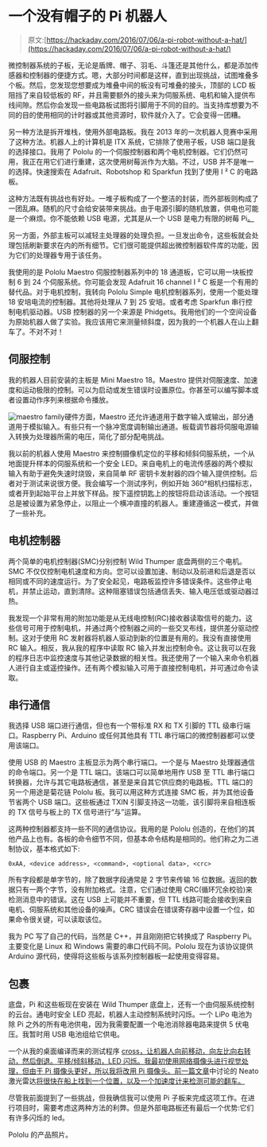 # 一个没有帽子的 Pi 机器人

> 原文:[https://hackaday.com/2016/07/06/a-pi-robot-without-a-hat/](https://hackaday.com/2016/07/06/a-pi-robot-without-a-hat/)

微控制器系统的子板，无论是盾牌、帽子、羽毛、斗篷还是其他什么，都是添加传感器和控制器的便捷方式。嗯，大部分时间都是这样，直到出现挑战，试图堆叠多个板。然后，您发现您想要成为堆叠中间的板没有可堆叠的接头，顶部的 LCD 板阻挡了来自较低板的 RF，并且需要额外的接头来为伺服系统、电机和输入提供布线间隙。然后你会发现一些电路板试图将引脚用于不同的目的。当支持库想要为不同的目的使用相同的计时器或其他资源时，软件就介入了。它会变得一团糟。

另一种方法是拆开堆栈，使用外部电路板。我在 2013 年的一次机器人竞赛中采用了这种方法。机器人上的计算机是 ITX 系统，它排除了使用子板，USB 端口是我的选择接口。我用了 Pololu 的一个伺服控制器和两个电机控制器。它们仍然可用，我正在用它们进行重建，这次使用树莓派作为大脑。不过，USB 并不是唯一的选择。快速搜索在 Adafruit、Robotshop 和 Sparkfun 找到了使用 I ² C 的电路板。

这种方法既有挑战也有好处。一堆子板构成了一个整洁的封装，而外部板则构成了一团乱麻。随机的尺寸会给安装带来挑战。由于电源引脚的随机放置，供电也可能是一个麻烦。你不能依赖 USB 电源，尤其是从一个 USB 是电力有限的树莓 Pi[。](http://hackaday.com/2015/04/06/more-power-for-raspberry-pi-usb-ports/)

另一方面，外部主板可以减轻主处理器的处理负担。一旦发出命令，这些板就会处理包括刷新要求在内的所有细节。它们很可能提供超出微控制器软件库的功能，因为它们的处理器专用于该任务。

我使用的是 Pololu Maestro 伺服控制器系列中的 18 通道板，它可以用一块板控制 6 到 24 个伺服系统。你可能会发现 Adafruit 16 channel I ² C 板是一个有用的替代品。对于电机控制，我转向 Pololu Simple 电机控制器系列，使用一个能处理 18 安培电流的控制器。其他将处理从 7 到 25 安培。或者考虑 Sparkfun 串行控制电机驱动器。USB 控制器的另一个来源是 Phidgets。我用他们的一个空间设备为原始机器人做了实验。我应该用它来测量倾斜度，因为我的一个机器人在山上翻车了。不对不对！

## 伺服控制

我的机器人目前安装的主板是 Mini Maestro 18。Maestro 提供对伺服速度、加速度和运动极限的控制。可以为启动或发生错误时设置原位。你甚至可以编写脚本或者设置动作序列来根据命令播放。

![maestro family](../Images/976bc0a32ef81b3577997285a1ab88cf.png)硬件方面，Maestro 还允许通道用于数字输入或输出，部分通道用于模拟输入。有些只有一个脉冲宽度调制输出通道。板载调节器将伺服电源输入转换为处理器所需的电压，简化了部分配电挑战。

我以前的机器人使用 Maestro 来控制摄像机定位的平移和倾斜伺服系统，一个从地面提升样本的伺服系统和一个安全 LED。来自电机上的电流传感器的两个模拟输入有助于避免失速时烧毁，来自简单 RF 密钥卡发射器的四个输入提供控制。后者对于测试来说很方便。我会编写一个测试序列，例如开始 360°相机扫描标志，或者开到起始平台上并放下样品。按下遥控钥匙上的按钮将启动该活动。一个按钮总是被设置为紧急停止，以阻止一个横冲直撞的机器人。重建遵循这一模式，并做了一些补充。

## 电机控制器

两个简单的电机控制器(SMC)分别控制 Wild Thumper 底盘两侧的三个电机。SMC 不仅仅控制电机速度和方向。您可以设置加速、制动以及前进和后退是否以相同或不同的速度运行。为了安全起见，电路板监控许多错误条件。这些停止电机，并禁止运动，直到清除。这种阻塞错误包括通信丢失、输入电压低或驱动器过热。

我发现一个非常有用的附加功能是从无线电控制(RC)接收器读取信号的能力。这些信号可用于控制电机，并通过两个控制器之间的一些交叉布线，提供差分驱动控制。这对于使用 RC 发射器将机器人驱动到新的位置是有用的。我没有直接使用 RC 输入。相反，我从我的程序中读取 RC 输入并发出控制命令。这让我可以在我的程序日志中监控速度与其他记录数据的相关性。我还使用了一个输入来命令机器人进行自主或遥控操作。还有两个模拟输入可用于直接控制电机，并可通过命令读取。

## 串行通信

我选择 USB 端口进行通信，但也有一个带标准 RX 和 TX 引脚的 TTL 级串行端口。Raspberry Pi、Arduino 或任何其他具有 TTL 串行端口的微控制器都可以使用该端口。

使用 USB 的 Maestro 主板显示为两个串行端口。一个是与 Maestro 处理器通信的命令端口。另一个是 TTL 端口。该端口可以简单地用作 USB 至 TTL 串行端口转换器，允许与其它电路板通信，甚至是来自其它供应商的电路板。TTL 端口的另一个用途是菊花链 Pololu 板。我可以用这种方式连接 SMC 板，并为其他设备节省两个 USB 端口。这些板通过 TXIN 引脚支持这一功能，该引脚将来自相连板的 TX 信号与板上的 TX 信号进行“与”运算。

这两种控制器都支持一些不同的通信协议。我用的是 Pololu 创造的，在他们的其他产品上也有。各板的命令细节不同，但基本命令结构是相同的。他们称之为二进制协议，基本格式如下:

```
0xAA, <device address>, <command>, <optional data>, <crc>
```

所有字段都是单字节的，除了数据字段通常是 2 字节来传输 16 位数据。返回的数据只有一两个字节，没有附加格式。注意，它们通过使用 CRC(循环冗余校验)来检测消息中的错误。这在 USB 上可能并不重要，但 TTL 线路可能会接收到来自电机、伺服系统和其他设备的噪声。CRC 错误会在错误寄存器中设置一个位，如果命令很关键，可以读取该位。

我为 PC 写了自己的代码，当然是 C++，并且刚刚把它转换成了 Raspberry Pi。主要变化是 Linux 和 Windows 需要的串口代码不同。Pololu 现在为该协议提供 Arduino 源代码，使得将这些板与该系列控制器板一起使用变得容易。

## 包裹

底盘，Pi 和这些板现在安装在 Wild Thumper 底盘上，还有一个由伺服系统控制的云台。通电时安全 LED 亮起，机器人主动控制系统时闪烁。一个 LiPo 电池为除 Pi 之外的所有电池供电，因为我需要配置一个电池消除器电路来提供 5 伏电压。我暂时用 USB 电池组给它供电。

一个从我的桌面编译而来的测试程序 [cross，让机器人向前移动，向左比向右转动，然后倒退。平移/倾斜移动，LED 闪烁。我最初使用网络摄像头进行视觉处理，但由于 Pi 摄像头更好，所以我将改用 Pi 摄像头。前一篇文章](http://hackaday.com/2016/02/03/code-craft-cross-compiling-for-the-raspberry-pi/)中讨论的 Neato 激光雷达[将很快在船上找到一个位置，以及一个加速度计来检测可能的翻车。](http://hackaday.com/2016/01/22/how-to-use-lidar-with-the-raspberry-pi/)

尽管我前面提到了一些挑战，但我确信我可以使用 Pi 子板来完成这项工作。在进行项目时，需要考虑这两种方法的利弊。但是外部电路板还有最后一个优势:它们有许多闪烁的 led。

Pololu 的产品照片。